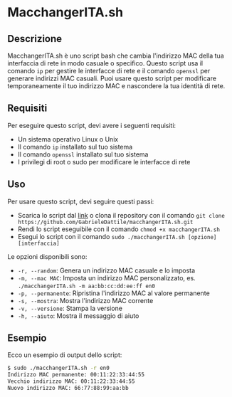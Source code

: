 # MacchangerITA.sh

## Descrizione

MacchangerITA.sh è uno script bash che cambia l'indirizzo MAC della tua interfaccia di rete in modo casuale o specifico. Questo script usa il comando `ip` per gestire le interfacce di rete e il comando `openssl` per generare indirizzi MAC casuali. Puoi usare questo script per modificare temporaneamente il tuo indirizzo MAC e nascondere la tua identità di rete.

## Requisiti

Per eseguire questo script, devi avere i seguenti requisiti:

- Un sistema operativo Linux o Unix
- Il comando `ip` installato sul tuo sistema
- Il comando `openssl` installato sul tuo sistema
- I privilegi di root o sudo per modificare le interfacce di rete

## Uso

Per usare questo script, devi seguire questi passi:

- Scarica lo script dal [link](https://github.com/shilch/macchanger/blob/master/README.md) o clona il repository con il comando `git clone https://github.com/GabrieleDattile/macchangerITA.sh.git`
- Rendi lo script eseguibile con il comando `chmod +x macchangerITA.sh`
- Esegui lo script con il comando `sudo ./macchangerITA.sh [opzione] [interfaccia]`

Le opzioni disponibili sono:

- `-r, --random`: Genera un indirizzo MAC casuale e lo imposta
- `-m, --mac MAC`: Imposta un indirizzo MAC personalizzato, es. `./macchangerITA.sh -m aa:bb:cc:dd:ee:ff en0`
- `-p, --permanente`: Ripristina l'indirizzo MAC al valore permanente
- `-s, --mostra`: Mostra l'indirizzo MAC corrente
- `-v, --versione`: Stampa la versione
- `-h, --aiuto`: Mostra il messaggio di aiuto

## Esempio

Ecco un esempio di output dello script:

```bash
$ sudo ./macchangerITA.sh -r en0
Indirizzo MAC permanente: 00:11:22:33:44:55
Vecchio indirizzo MAC: 00:11:22:33:44:55
Nuovo indirizzo MAC: 66:77:88:99:aa:bb

